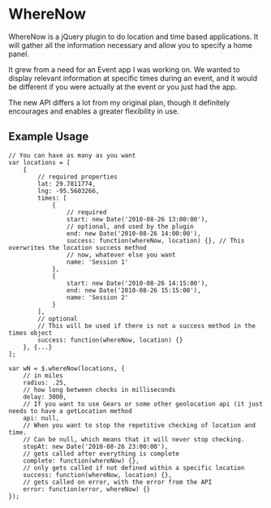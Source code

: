 # WhereNow #

WhereNow is a jQuery plugin to do location and time based applications.  It
will gather all the information necessary and allow you to specify a home panel.

It grew from a need for an Event app I was working on.  We wanted to display
relevant information at specific times during an event, and it would be
different if you were actually at the event or you just had the app.

The new API differs a lot from my original plan, though it definitely
encourages and enables a greater flexibility in use.

## Example Usage ##

    // You can have as many as you want
    var locations = [
        {
            // required properties
            lat: 29.7811774,
            lng: -95.5603266,
            times: [
                {
                    // required
                    start: new Date('2010-08-26 13:00:00'),
                    // optional, and used by the plugin
                    end: new Date('2010-08-26 14:00:00'),
                    success: function(whereNow, location) {}, // This overwrites the location success method
                    // now, whatever else you want
                    name: 'Session 1'
                },
                {
                    start: new Date('2010-08-26 14:15:00'),
                    end: new Date('2010-08-26 15:15:00'),
                    name: 'Session 2'
                }
            ],
            // optional
            // This will be used if there is not a success method in the times object
            success: function(whereNow, location) {}
        }, {...}
    ];

    var wN = $.whereNow(locations, {
        // in miles
        radius: .25,
        // how long between checks in milliseconds
        delay: 3000,
        // If you want to use Gears or some other geolocation api (it just needs to have a getLocation method
        api: null,
        // When you want to stop the repetitive checking of location and time.
        // Can be null, which means that it will never stop checking.
        stopAt: new Date('2010-08-26 23:00:00'),
        // gets called after everything is complete
        complete: function(whereNow) {},
        // only gets called if not defined within a specific location
        success: function(whereNow, location) {},
        // gets called on error, with the error from the API
        error: function(error, whereNow) {}
    });